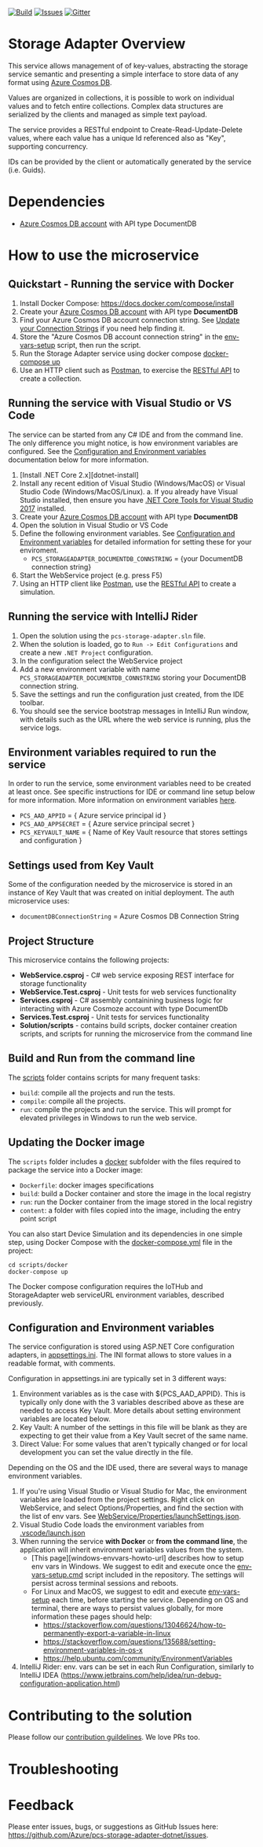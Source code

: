 [![Build][build-badge]][build-url]
[![Issues][issues-badge]][issues-url]
[![Gitter][gitter-badge]][gitter-url]

Storage Adapter Overview
========================
This service allows management of of key-values, abstracting the storage service semantic and presenting a simple interface to store data of any format using [Azure Cosmos DB](https://azure.microsoft.com/en-us/services/cosmos-db/).

Values are organized in collections, it is possible to work on individual values and to fetch entire collections. Complex data structures are serialized by the clients and managed as simple text payload.

The service provides a RESTful endpoint to Create-Read-Update-Delete values, where each value has a unique Id referenced also as "Key", supporting concurrency.

IDs can be provided by the client or automatically generated by the service (i.e. Guids).

Dependencies
============
* [Azure Cosmos DB account](https://ms.portal.azure.com/#create/Microsoft.DocumentDB) with API type DocumentDB

How to use the microservice
===========================
## Quickstart - Running the service with Docker

1. Install Docker Compose: https://docs.docker.com/compose/install
1. Create your [Azure Cosmos DB account](https://ms.portal.azure.com/#create/Microsoft.DocumentDB) with API type **DocumentDB**
1. Find your Azure Cosmos DB account connection string.  See [Update your Connection Strings](https://docs.microsoft.com/en-us/azure/cosmos-db/create-documentdb-dotnet#update-your-connection-string) 
if you need help finding it.
1. Store the "Azure Cosmos DB account connection string" in the [env-vars-setup](scripts)
   script, then run the script.
1. Run the Storage Adapter service using docker compose [docker-compose up](scripts)
1. Use an HTTP client such as [Postman](https://www.getpostman.com),
   to exercise the 
   [RESTful API](https://github.com/Azure/pcs-storage-adapter-dotnet/wiki/API-specs#create-key-value-with-post-id-generated-by-the-service)
   to create a collection.

## Running the service with Visual Studio or VS Code

The service can be started from any C# IDE and from the command line.
The only difference you might notice, is how environment variables
are configured. See the [Configuration and Environment variables](#configuration-and-environment-variables) documentation below for more information.

1. [Install .NET Core 2.x][dotnet-install]
1. Install any recent edition of Visual Studio (Windows/MacOS) or Visual Studio Code (Windows/MacOS/Linux).
    a. If you already have Visual Studio installed, then ensure you have [.NET Core Tools for Visual Studio 2017](https://www.microsoft.com/net/core#windowsvs2017) installed.
1. Create your [Azure Cosmos DB account](https://ms.portal.azure.com/#create/Microsoft.DocumentDB) with API type **DocumentDB**
1. Open the solution in Visual Studio or VS Code
1. Define the following environment variables. See [Configuration and Environment variables](#configuration-and-environment-variables) for detailed information for setting these for your enviroment.
    * `PCS_STORAGEADAPTER_DOCUMENTDB_CONNSTRING` = {your DocumentDB connection string}
1. Start the WebService project (e.g. press F5)
1. Using an HTTP client like [Postman](https://www.getpostman.com),
   use the
   [RESTful API](https://github.com/Azure/pcs-storage-adapter-dotnet/wiki/API-specs)
   to create a simulation.

## Running the service with IntelliJ Rider
1. Open the solution using the `pcs-storage-adapter.sln` file.
1. When the solution is loaded, go to `Run -> Edit Configurations` and
   create a new `.NET Project` configuration.
1. In the configuration select the WebService project
1. Add a new environment variable with name
   `PCS_STORAGEADAPTER_DOCUMENTDB_CONNSTRING` storing your DocumentDB connection string.
1. Save the settings and run the configuration just created, from the IDE
   toolbar.
1. You should see the service bootstrap messages in IntelliJ Run window,
   with details such as the URL where the web service is running, plus
   the service logs.

## Environment variables required to run the service
In order to run the service, some environment variables need to be created 
at least once. See specific instructions for IDE or command line setup below
for more information. More information on environment variables
[here](#configuration-and-environment-variables).

* `PCS_AAD_APPID` = { Azure service principal id }
* `PCS_AAD_APPSECRET` = { Azure service principal secret }
* `PCS_KEYVAULT_NAME` = { Name of Key Vault resource that stores settings and configuration }

## Settings used from Key Vault
Some of the configuration needed by the microservice is stored in an instance of Key Vault that was created on initial deployment. The auth microservice uses:

* `documentDBConnectionString` = Azure Cosmos DB Connection String

## Project Structure

This microservice contains the following projects:
* **WebService.csproj** - C# web service exposing REST interface for storage
functionality
* **WebService.Test.csproj** - Unit tests for web services functionality
* **Services.csproj** - C# assembly containining business logic for interacting 
with Azure Cosmoze account with type DocumentDb
* **Services.Test.csproj** - Unit tests for services functionality
* **Solution/scripts** - contains build scripts, docker container creation scripts, 
and scripts for running the microservice from the command line


## Build and Run from the command line

The [scripts](scripts) folder contains scripts for many frequent tasks:

* `build`: compile all the projects and run the tests.
* `compile`: compile all the projects.
* `run`: compile the projects and run the service. This will prompt for
  elevated privileges in Windows to run the web service.

## Updating the Docker image

The `scripts` folder includes a [docker](scripts/docker) subfolder with the files
required to package the service into a Docker image:

* `Dockerfile`: docker images specifications
* `build`: build a Docker container and store the image in the local registry
* `run`: run the Docker container from the image stored in the local registry
* `content`: a folder with files copied into the image, including the entry point script

You can also start Device Simulation and its dependencies in one simple step,
using Docker Compose with the
[docker-compose.yml](scripts/docker/docker-compose.yml) file in the project:

```
cd scripts/docker
docker-compose up
```

The Docker compose configuration requires the IoTHub and StorageAdapter web serviceURL environment variables, described previously.

## Configuration and Environment variables

The service configuration is stored using ASP.NET Core configuration
adapters, in [appsettings.ini](WebService/appsettings.ini). The INI
format allows to store values in a readable format, with comments.

Configuration in appsettings.ini are typically set in 3 different ways:

1. Environment variables as is the case with ${PCS_AAD_APPID}. This is typically
only done with the 3 variables described above as these are needed to access Key Vault. 
More details about setting environment variables are located below.
1. Key Vault: A number of the settings in this file will be blank as they are expecting
to get their value from a Key Vault secret of the same name.
1. Direct Value: For some values that aren't typically changed or for local development
you can set the value directly in the file.

Depending on the OS and the IDE used, there are several ways to manage environment variables.

1. If you're using Visual Studio or Visual Studio for Mac, the environment
   variables are loaded from the project settings. Right click on WebService,
   and select Options/Properties, and find the section with the list of env
   vars. See [WebService/Properties/launchSettings.json](WebService/Properties/launchSettings.json).
1. Visual Studio Code loads the environment variables from
   [.vscode/launch.json](.vscode/launch.json)
1. When running the service **with Docker** or **from the command line**, the
   application will inherit environment variables values from the system. 
   * [This page][windows-envvars-howto-url] describes how to setup env vars
     in Windows. We suggest to edit and execute once the
     [env-vars-setup.cmd](scripts/env-vars-setup.cmd) script included in the
     repository. The settings will persist across terminal sessions and reboots.
   * For Linux and MacOS, we suggest to edit and execute
     [env-vars-setup](scripts/env-vars-setup) each time, before starting the
     service. Depending on OS and terminal, there are ways to persist values
     globally, for more information these pages should help:
     * https://stackoverflow.com/questions/13046624/how-to-permanently-export-a-variable-in-linux
     * https://stackoverflow.com/questions/135688/setting-environment-variables-in-os-x
     * https://help.ubuntu.com/community/EnvironmentVariables
1. IntelliJ Rider: env. vars can be set in each Run Configuration, similarly to
  IntelliJ IDEA (https://www.jetbrains.com/help/idea/run-debug-configuration-application.html)

Contributing to the solution
============================
Please follow our [contribution guildelines](CONTRIBUTING.md).  We love PRs too.

Troubleshooting
===============

Feedback
========
Please enter issues, bugs, or suggestions as GitHub Issues here: https://github.com/Azure/pcs-storage-adapter-dotnet/issues.

[build-badge]:https://solutionaccelerators.visualstudio.com/RemoteMonitoring/_apis/build/status/Consolidated%20Repo
[build-url]: https://solutionaccelerators.visualstudio.com/RemoteMonitoring/_build/latest?definitionId=22
[issues-badge]: https://img.shields.io/github/issues/azure/pcs-storage-adapter-dotnet.svg
[issues-url]: https://github.com/azure/pcs-storage-adapter-dotnet/issues
[gitter-badge]: https://img.shields.io/gitter/room/azure/iot-solutions.js.svg
[gitter-url]: https://gitter.im/azure/iot-solutions
